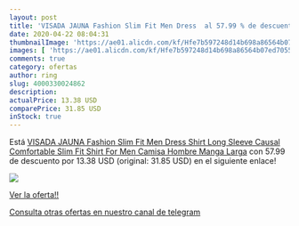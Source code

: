 ```yaml
---
layout: post
title: 'VISADA JAUNA Fashion Slim Fit Men Dress  al 57.99 % de descuento'
date: 2020-04-22 08:04:31
thumbnailImage: 'https://ae01.alicdn.com/kf/Hfe7b597248d14b698a86564b07ed7055H/VISADA-JAUNA-Fashion-Slim-Fit-Men-Dress-Shirt-Long-Sleeve-Causal-Comfortable-Slim-Fit-Shirt-For.jpg_350x350._SL200_.jpg'
images: [ 'https://ae01.alicdn.com/kf/Hfe7b597248d14b698a86564b07ed7055H/VISADA-JAUNA-Fashion-Slim-Fit-Men-Dress-Shirt-Long-Sleeve-Causal-Comfortable-Slim-Fit-Shirt-For.jpg_350x350._SL200_.jpg' ]
comments: true
category: ofertas
author: ring
slug: 4000330024862
description:
actualPrice: 13.38 USD
comparePrice: 31.85 USD
inStock: true
---
```


Está [VISADA JAUNA Fashion Slim Fit Men Dress Shirt Long Sleeve Causal Comfortable Slim Fit Shirt For Men Camisa Hombre Manga Larga](https://www.amazon.com/dp/4000330024862/?tag=redken08-20) con 57.99 de descuento por 13.38 USD (original: 31.85 USD) en el siguiente enlace!

[![](https://ae01.alicdn.com/kf/Hfe7b597248d14b698a86564b07ed7055H/VISADA-JAUNA-Fashion-Slim-Fit-Men-Dress-Shirt-Long-Sleeve-Causal-Comfortable-Slim-Fit-Shirt-For.jpg_350x350._SL200_.jpg)](https://www.amazon.com/dp/4000330024862/?tag=redken08-20)

[Ver la oferta!!](https://www.amazon.com/dp/4000330024862/?tag=redken08-20)

[Consulta otras ofertas en nuestro canal de telegram](https://t.me/s/ofertas25)
